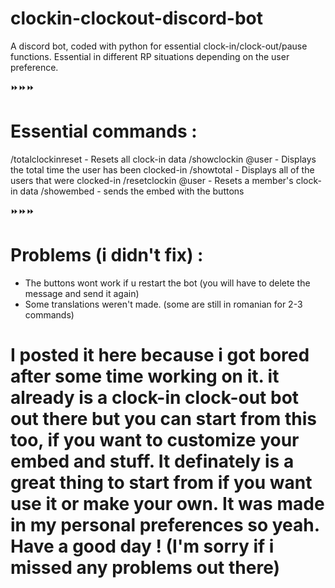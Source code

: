 # clockin-clockout-discord-bot
A discord bot, coded with python for essential clock-in/clock-out/pause functions. Essential in different RP situations depending on the user preference.

⏩⏩⏩
# Essential commands : 
/totalclockinreset - Resets all clock-in data
/showclockin @user - Displays the total time the user has been clocked-in
/showtotal - Displays all of the users that were clocked-in
/resetclockin @user - Resets a member's clock-in data
/showembed - sends the embed with the buttons

⏩⏩⏩
# Problems (i didn't fix) :
- The buttons wont work if u restart the bot (you will have to delete the message and send it again)
- Some translations weren't made. (some are still in romanian for 2-3 commands)

# I posted it here because i got bored after some time working on it. it already is a clock-in clock-out bot out there but you can start from this too, if you want to customize your embed and stuff. It definately is a great thing to start from if you want use it or make your own. It was made in my personal preferences so yeah. Have a good day ! (I'm sorry if i missed any problems out there)
